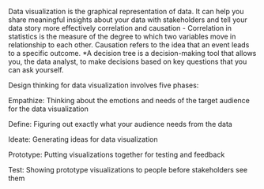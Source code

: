 
Data visualization is the graphical representation of data. It can help you share meaningful insights about your data with stakeholders and tell your data story more effectively
correlation and causation - Correlation in statistics is the measure of the degree to which two variables move in relationship to each other. Causation refers to the idea that an event leads to a specific outcome.
*A decision tree is a decision-making tool that allows you, the data analyst, to make decisions based on key questions that you can ask yourself.

Design thinking for data visualization involves five phases:

Empathize: Thinking about the emotions and needs of the target audience for the data visualization 

Define: Figuring out exactly what your audience needs from the data

Ideate: Generating ideas for data visualization

Prototype: Putting visualizations together for testing and feedback

Test: Showing prototype visualizations to people before stakeholders see them